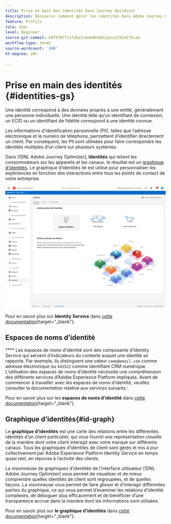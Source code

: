 ```yaml
---
title: Prise en main des identités dans Journey Optimizer
description: Découvrez comment gérer les identités dans Adobe Journey Optimizer
feature: Profils
role: User
level: Beginner
source-git-commit: b07970ff11f1ba7c4e6db30dc2eca1252a579ca4
workflow-type: tm+mt
source-wordcount: '349'
ht-degree: 28%

---
```


# Prise en main des identités {#identities-gs}

Une identité correspond à des données propres à une entité, généralement une personne individuelle. Une identité telle qu’un identifiant de connexion, un ECID ou un identifiant de fidélité correspond à une identité connue.

Les informations d’identification personnelle (PII), telles que l’adresse électronique et le numéro de téléphone, permettent d’identifier directement un client. Par conséquent, les PII sont utilisées pour faire correspondre les identités multiples d’un client sur plusieurs systèmes.

Dans [!DNL Adobe Journey Optimizer], **Identités** qui relient les consommateurs sur les appareils et les canaux, le résultat est un [graphique d’identités](#id-graph). Le graphique d’identités lié est utilisé pour personnaliser les expériences en fonction des interactions entre tous les points de contact de votre entreprise.

![](assets/identities-home.png)

Pour en savoir plus sur **Identity Service** dans [cette documentation](https://experienceleague.adobe.com/docs/experience-platform/identity/home.html?lang=fr){target=&quot;_blank&quot;}.

## Espaces de noms d’identité

**** Les espaces de noms d’identité sont des composants d’Identity Service qui servent d’indicateurs du contexte auquel une identité se rapporte. Par exemple, ils distinguent une valeur `name@email.com` comme adresse électronique ou `443522` comme identifiant CRM numérique. L’utilisation des espaces de noms d’identité nécessite une compréhension des différents services d’Adobe Experience Platform impliqués. Avant de commencer à travailler avec les espaces de noms d’identité, veuillez consulter la documentation relative aux services suivants :

Pour en savoir plus sur les **espaces de noms d’identité** dans [cette documentation](https://experienceleague.adobe.com/docs/experience-platform/identity/namespaces.html?lang=fr){target=&quot;_blank&quot;}.

## Graphique d’identités{#id-graph}

Le **graphique d’identités** est une carte des relations entre les différentes identités d’un client particulier, qui vous fournit une représentation visuelle de la manière dont votre client interagit avec votre marque sur différents canaux. Tous les graphiques d’identités de client sont gérés et mis à jour collectivement par Adobe Experience Platform Identity Service en temps quasi réel, en réponse à l’activité des clients.

La visionneuse de graphiques d’identités de l’interface utilisateur [!DNL Adobe Journey Optimizer] vous permet de visualiser et de mieux comprendre quelles identités de client sont regroupées, et de quelles façons. La visionneuse vous permet de faire glisser et d’interagir différentes parties du graphique, ce qui vous permet d’examiner les relations d’identité complexes, de déboguer plus efficacement et de bénéficier d’une transparence accrue dans la manière dont les informations sont utilisées.

Pour en savoir plus sur **le graphique d’identités** dans [cette documentation](https://experienceleague.adobe.com/docs/experience-platform/identity/ui/identity-graph-viewer.html){target=&quot;_blank&quot;}.

